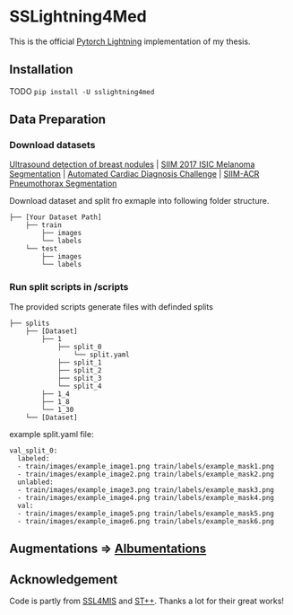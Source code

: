 # SSLightning4Med

This is the official [Pytorch Lightning](https://github.com/PyTorchLightning/pytorch-lightning) implementation of my thesis.

## Installation

TODO
`pip install -U sslightning4med`

## Data Preparation

### Download datasets
[Ultrasound detection of breast nodules](https://scholar.cu.edu.eg/?q=afahmy/pages/dataset) | [SIIM 2017 ISIC Melanoma Segmentation](https://challenge.isic-archive.com/data/) | 
[Automated Cardiac Diagnosis Challenge](https://www.creatis.insa-lyon.fr/Challenge/acdc/databasesTesting.html) | [SIIM-ACR Pneumothorax Segmentation](https://www.kaggle.com/c/siim-acr-pneumothorax-segmentation)

Download dataset and split fro exmaple into following folder structure.
```
├── [Your Dataset Path]
    ├── train
        ├── images
        └── labels
    └── test
        ├── images
        └── labels
```

### Run split scripts in /scripts
The provided scripts generate files with definded splits

```
├── splits
    ├── [Dataset]
        ├── 1
            ├── split_0
                └── split.yaml
            ├── split_1
            ├── split_2
            ├── split_3
            └── split_4
        ├── 1_4
        ├── 1_8
        └── 1_30
    └── [Dataset]
```
example split.yaml file:

```
val_split_0:
  labeled:
  - train/images/example_image1.png train/labels/example_mask1.png
  - train/images/example_image2.png train/labels/example_mask2.png
  unlabled:
  - train/images/example_image3.png train/labels/example_mask3.png
  - train/images/example_image4.png train/labels/example_mask4.png
  val:
  - train/images/example_image5.png train/labels/example_mask5.png
  - train/images/example_image6.png train/labels/example_mask6.png
```

## Augmentations => [Albumentations](https://albumentations.ai/)

## Acknowledgement
Code is partly from [SSL4MIS](https://github.com/HiLab-git/SSL4MIS/) and  [ST++](https://github.com/LiheYoung/ST-PlusPlus).
Thanks a lot for their great works!

